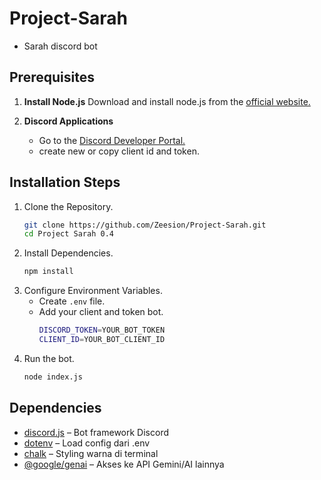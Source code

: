 # Project-Sarah
 - Sarah discord bot


## Prerequisites
 1. **Install Node.js**
    Download and install node.js from the <a href="https://nodejs.org/en/download" target="_blank">official website.</a>
    
 2. **Discord Applications**
    * Go to the <a href="https://discord.com/developers/applications" target="_blank">Discord Developer Portal.</a>
    * create new or copy client id and token.
      

## Installation Steps

 1. Clone the Repository.
    ```bash
    git clone https://github.com/Zeesion/Project-Sarah.git
    cd Project Sarah 0.4
    
 2. Install Dependencies.
    ```bash
    npm install
    
 3. Configure Environment Variables.
    * Create `.env` file.
    * Add your client and token bot.
      ```bash
      DISCORD_TOKEN=YOUR_BOT_TOKEN
      CLIENT_ID=YOUR_BOT_CLIENT_ID
      
  4. Run the bot.
     ```bash
     node index.js
     

## Dependencies
- [discord.js](https://www.npmjs.com/package/discord.js) – Bot framework Discord
- [dotenv](https://www.npmjs.com/package/dotenv) – Load config dari .env
- [chalk](https://www.npmjs.com/package/chalk) – Styling warna di terminal
- [@google/genai](https://www.npmjs.com/package/@google/genai) – Akses ke API Gemini/AI lainnya

